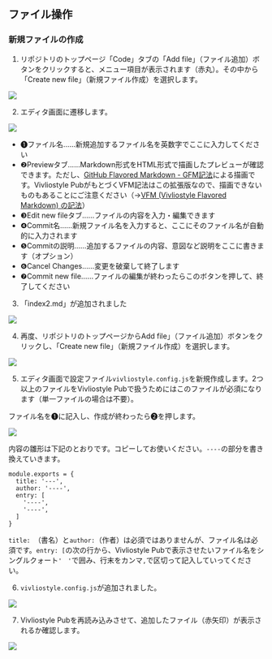 ## ファイル操作

### 新規ファイルの作成

1. リポジトリのトップページ「Code」タブの「Add file」（ファイル追加）ボタンをクリックすると、メニュー項目が表示されます（赤丸）。その中から「Create new file」（新規ファイル作成）を選択します。

![ ](/images/file-operation/adding-a-new-file/fig-1.png)

2. エディタ画面に遷移します。

![ ](/images/file-operation/adding-a-new-file/fig-2.png)

- ❶ファイル名……新規追加するファイル名を英数字でここに入力してください
- ❷Previewタブ……Markdown形式をHTML形式で描画したプレビューが確認できます。ただし、[GitHub Flavored Markdown - GFM記法](https://docs.github.com/ja/github/writing-on-github/getting-started-with-writing-and-formatting-on-github/basic-writing-and-formatting-syntax)による描画です。Vivliostyle PubがもとづくVFM記法はこの拡張版なので、描画できないものもあることにご注意ください（→[VFM (Vivliostyle Flavored Markdown) の記法]()）
- ❸Edit new fileタブ……ファイルの内容を入力・編集できます
- ❹Commit名……新規ファイル名を入力すると、ここにそのファイル名が自動的に入力されます
- ❺Commitの説明……追加するファイルの内容、意図など説明をここに書きます（オプション）
- ❻Cancel Changes……変更を破棄して終了します
- ❼Commit new file……ファイルの編集が終わったらこのボタンを押して、終了してください

3. 「index2.md」が追加されました

![ ](/images/file-operation/adding-a-new-file/fig-3.png)

4. 再度、リポジトリのトップページからAdd file」（ファイル追加）ボタンをクリックし、「Create new file」（新規ファイル作成）を選択します。

![ ](/images/file-operation/adding-a-new-file/fig-4.png)

5. エディタ画面で設定ファイル`vivliostyle.config.js`を新規作成します。2つ以上のファイルをVivliostyle Pubで扱うためにはこのファイルが必須になります（単一ファイルの場合は不要）。

ファイル名を❶に記入し、作成が終わったら❷を押します。

![ ](/images/file-operation/adding-a-new-file/fig-5.png)

内容の雛形は下記のとおりです。コピーしてお使いください。`----`の部分を書き換えていきます。

```
module.exports = {
  title: '---',
  author: '----',
  entry: [
    '----',
    '----',
  ]
}
```
`title: `（書名）と`author:`（作者）は必須ではありませんが、ファイル名は必須です。`entry: [`の次の行から、Vivliostyle Pubで表示させたいファイル名をシングルクォート`'　'`で囲み、行末をカンマ`,`で区切って記入していってください。

6. `vivliostyle.config.js`が追加されました。

![ ](/images/file-operation/adding-a-new-file/fig-6.png)

7. Vivliostyle Pubを再読み込みさせて、追加したファイル（赤矢印）が表示されるか確認します。

![ ](/images/file-operation/adding-a-new-file/fig-7.png)